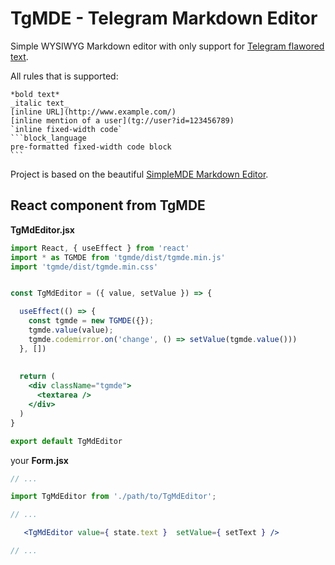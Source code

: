# TgMDE - Telegram Markdown Editor

Simple WYSIWYG Markdown editor with only support for [Telegram flawored text](https://core.telegram.org/bots/api#markdown-style). 

All rules that is supported:

    *bold text*
    _italic text_
    [inline URL](http://www.example.com/)
    [inline mention of a user](tg://user?id=123456789)
    `inline fixed-width code`
    ```block_language
    pre-formatted fixed-width code block
    ```

Project is based on the beautiful [SimpleMDE Markdown Editor](https://simplemde.com/).

## React component from TgMDE

**TgMdEditor.jsx**

```jsx
import React, { useEffect } from 'react'
import * as TGMDE from 'tgmde/dist/tgmde.min.js'
import 'tgmde/dist/tgmde.min.css'


const TgMdEditor = ({ value, setValue }) => {

  useEffect(() => {
    const tgmde = new TGMDE({});
    tgmde.value(value);
    tgmde.codemirror.on('change', () => setValue(tgmde.value()))
  }, [])
  
  
  return (
    <div className="tgmde">
      <textarea />
    </div>
  )
}

export default TgMdEditor

```

your **Form.jsx**

```jsx
// ...

import TgMdEditor from './path/to/TgMdEditor';

// ...

   <TgMdEditor value={ state.text }  setValue={ setText } />

// ...

```
